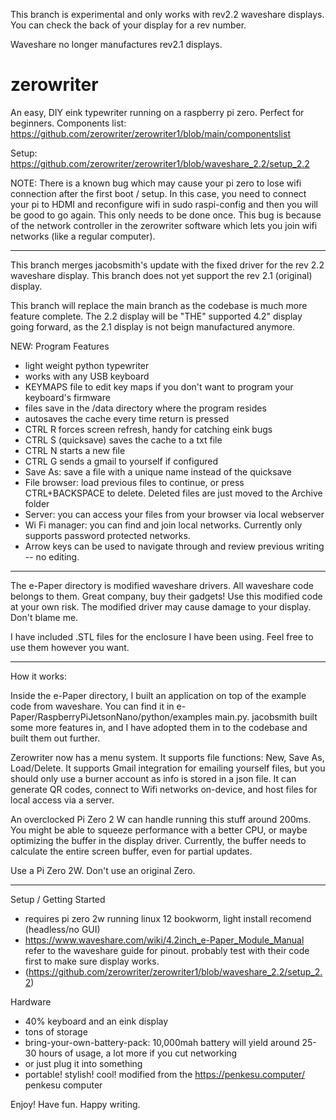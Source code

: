 This branch is experimental and only works with rev2.2 waveshare displays. You can check the back of your display for a rev number.

Waveshare no longer manufactures rev2.1 displays.

# zerowriter

An easy, DIY eink typewriter running on a raspberry pi zero. Perfect for beginners.
Components list: https://github.com/zerowriter/zerowriter1/blob/main/componentslist

Setup: https://github.com/zerowriter/zerowriter1/blob/waveshare_2.2/setup_2.2

NOTE: There is a known bug which may cause your pi zero to lose wifi connection after the first boot / setup. In this case, you need to connect your pi to HDMI and reconfigure wifi in sudo raspi-config and then you will be good to go again. This only needs to be done once. This bug is because of the network controller in the zerowriter software which lets you join wifi networks (like a regular computer).

----------
This branch merges jacobsmith's update with the fixed driver for the rev 2.2 waveshare display. This branch does not yet support the rev 2.1 (original) display.

This branch will replace the main branch as the codebase is much more feature complete. The 2.2 display will be "THE" supported 4.2" display going forward, as the 2.1 display is not beign manufactured anymore.

NEW: Program Features
- light weight python typewriter
- works with any USB keyboard
- KEYMAPS file  to edit key maps if you don't want to program your keyboard's firmware
- files save in the /data directory where the program resides
- autosaves the cache every time return is pressed
- CTRL R forces screen refresh, handy for catching eink bugs
- CTRL S (quicksave) saves the cache to a txt file
- CTRL N starts a new file
- CTRL G sends a gmail to yourself if configured
- Save As: save a file with a unique name instead of the quicksave
- File browser: load previous files to continue, or press CTRL+BACKSPACE to delete. Deleted files are just moved to the Archive folder 
- Server: you can access your files from your browser via local webserver
- Wi Fi manager: you can find and join local networks. Currently only supports password protected networks.
- Arrow keys can be used to navigate through and review previous writing -- no editing.

----------
 
The e-Paper directory is modified waveshare drivers. All waveshare code belongs to them. Great company, buy their gadgets! Use this modified code at your own risk. The modified driver may cause damage to your display. Don't blame me.

I have included .STL files for the enclosure I have been using. Feel free to use them however you want.

----------

How it works:

Inside the e-Paper directory, I built an application on top of the example code from waveshare. You can find it in e-Paper/RaspberryPiJetsonNano/python/examples main.py. jacobsmith built some more features in, and I have adopted them in to the codebase and built them out further.

Zerowriter now has a menu system. It supports file functions: New, Save As, Load/Delete. It supports Gmail integration for emailing yourself files, but you should only use a burner account as info is stored in a json file. It can generate QR codes, connect to Wifi networks on-device, and host files for local access via a server.

An overclocked Pi Zero 2 W can handle running this stuff around 200ms. You might be able to squeeze performance with a better CPU, or maybe optimizing the buffer in the display driver. Currently, the buffer needs to calculate the entire screen buffer, even for partial updates.

Use a Pi Zero 2W. Don't use an original Zero.

----------

Setup / Getting Started
- requires pi zero 2w running linux 12 bookworm, light install recomend (headless/no GUI)
- https://www.waveshare.com/wiki/4.2inch_e-Paper_Module_Manual refer to the waveshare guide for pinout. probably test with their code first to make sure display works.
- (https://github.com/zerowriter/zerowriter1/blob/waveshare_2.2/setup_2.2)

Hardware 
- 40% keyboard and an eink display
- tons of storage
- bring-your-own-battery-pack: 10,000mah battery will yield around 25-30 hours of usage, a lot more if you cut networking
- or just plug it into something
- portable! stylish! cool! modified from the https://penkesu.computer/ penkesu computer


Enjoy! Have fun. Happy writing.
